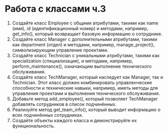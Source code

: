 # Работа с классами ч.3
1.  Создайте класс Employee с общими атрибутами, такими как name (имя), id (идентификационный номер) и методами, например, get_info(), который возвращает базовую информацию о сотруднике.
2.  Создайте класс Manager с дополнительными атрибутами, такими как department (отдел) и методами, например, manage_project(), символизирующим управление проектами.
3.  Создайте класс Technician с уникальными атрибутами, такими как specialization (специализация), и методами, например, perform_maintenance(), означающим выполнение технического обслуживания.
4.  Создайте класс TechManager, который наследует как Manager, так и Technician. Этот класс должен комбинировать управленческие способности и технические навыки, например, иметь методы для управления проектами и выполнения технического обслуживания.
5.  Добавьте метод add_employee(), который позволяет TechManager добавлять сотрудников в список подчинённых.
6.  Реализуйте метод get_team_info(), который выводит информацию о всех подчинённых сотрудниках.
7.  Создайте объекты каждого класса и демонстрируйте их функциональность.

